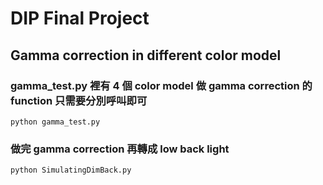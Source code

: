 # DIP Final Project

## Gamma correction in different color model
### gamma_test.py 裡有 4 個 color model 做 gamma correction 的 function 只需要分別呼叫即可
```shell
python gamma_test.py
```

### 做完 gamma correction 再轉成 low back light
```shell
python SimulatingDimBack.py
```
